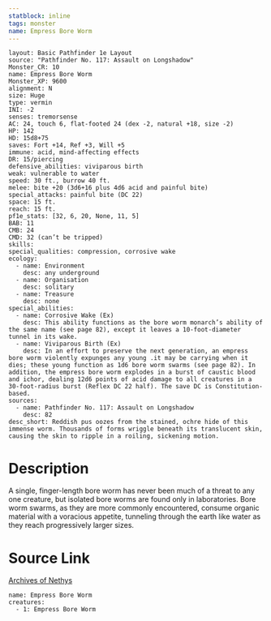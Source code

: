 ```yaml
---
statblock: inline
tags: monster
name: Empress Bore Worm
---
```

```statblock
layout: Basic Pathfinder 1e Layout
source: "Pathfinder No. 117: Assault on Longshadow"
Monster_CR: 10
name: Empress Bore Worm
Monster_XP: 9600
alignment: N
size: Huge
type: vermin
INI: -2
senses: tremorsense
AC: 24, touch 6, flat-footed 24 (dex -2, natural +18, size -2)
HP: 142
HD: 15d8+75
saves: Fort +14, Ref +3, Will +5
immune: acid, mind-affecting effects
DR: 15/piercing
defensive_abilities: viviparous birth
weak: vulnerable to water
speed: 30 ft., burrow 40 ft.
melee: bite +20 (3d6+16 plus 4d6 acid and painful bite)
special_attacks: painful bite (DC 22)
space: 15 ft.
reach: 15 ft.
pf1e_stats: [32, 6, 20, None, 11, 5]
BAB: 11
CMB: 24
CMD: 32 (can’t be tripped)
skills: 
special_qualities: compression, corrosive wake
ecology:
  - name: Environment
    desc: any underground
  - name: Organisation
    desc: solitary
  - name: Treasure
    desc: none
special_abilities:
  - name: Corrosive Wake (Ex)
    desc: This ability functions as the bore worm monarch’s ability of the same name (see page 82), except it leaves a 10-foot-diameter tunnel in its wake.
  - name: Viviparous Birth (Ex)
    desc: In an effort to preserve the next generation, an empress bore worm violently expunges any young .it may be carrying when it dies; these young function as 1d6 bore worm swarms (see page 82). In addition, the empress bore worm explodes in a burst of caustic blood and ichor, dealing 12d6 points of acid damage to all creatures in a 30-foot-radius burst (Reflex DC 22 half). The save DC is Constitution-based.
sources:
  - name: Pathfinder No. 117: Assault on Longshadow
    desc: 82
desc_short: Reddish pus oozes from the stained, ochre hide of this immense worm. Thousands of forms wriggle beneath its translucent skin, causing the skin to ripple in a roiling, sickening motion.
```
# Description
A single, finger-length bore worm has never been much of a threat to any one creature, but isolated bore worms are found only in laboratories. Bore worm swarms, as they are more commonly encountered, consume organic material with a voracious appetite, tunneling through the earth like water as they reach progressively larger sizes.
# Source Link
[Archives of Nethys](https://aonprd.com/MonsterDisplay.aspx?ItemName=Empress%20Bore%20Worm)
```encounter-table
name: Empress Bore Worm
creatures:
  - 1: Empress Bore Worm
```
